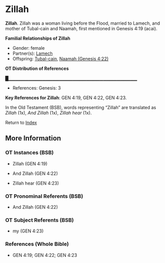 # Zillah
**Zillah**. 
Zillah was a woman living before the Flood, married to Lamech, and mother of Tubal-cain and Naamah, first mentioned in Genesis 4:19 (acai). 




**Familial Relationships of Zillah**


* Gender: female
* Partner(s): [Lamech](Lamech.md)
* Offspring: [Tubal-cain](Tubal-cain.md), [Naamah (Genesis 4:22)](Naamah.2.md)


**OT Distribution of References**

█▁▁▁▁▁▁▁▁▁▁▁▁▁▁▁▁▁▁▁▁▁▁▁▁▁▁▁▁▁▁▁▁▁▁▁▁▁▁
* References: Genesis: 3



**Key References for Zillah**: 
GEN 4:19, GEN 4:22, GEN 4:23. 


In the Old Testament (BSB), words representing “Zillah” are translated as 
*Zillah* (1x), *And Zillah* (1x), *Zillah hear* (1x). 




Return to [Index](00-Index.md)

## More Information

### OT Instances (BSB)

* Zillah (GEN 4:19)

* And Zillah (GEN 4:22)

* Zillah hear (GEN 4:23)



### OT Pronominal Referents (BSB)

* And Zillah (GEN 4:22)



### OT Subject Referents (BSB)

* my (GEN 4:23)



### References (Whole Bible)

* GEN 4:19; GEN 4:22; GEN 4:23



